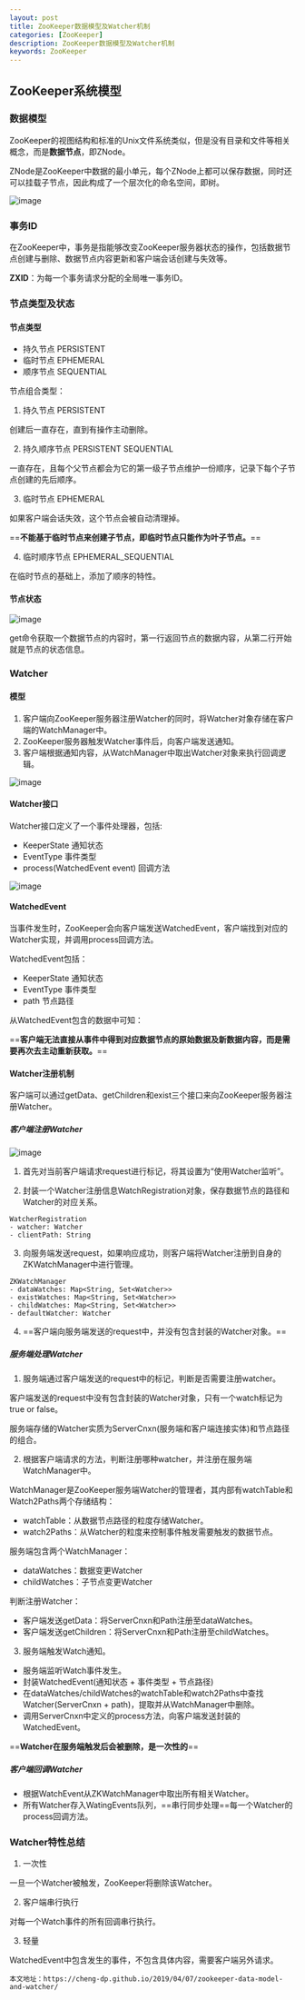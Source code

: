 ```yaml
---
layout: post
title: ZooKeeper数据模型及Watcher机制
categories: [ZooKeeper]
description: ZooKeeper数据模型及Watcher机制
keywords: ZooKeeper
---
```


## ZooKeeper系统模型

### 数据模型

ZooKeeper的视图结构和标准的Unix文件系统类似，但是没有目录和文件等相关概念，而是**数据节点**，即ZNode。

ZNode是ZooKeeper中数据的最小单元，每个ZNode上都可以保存数据，同时还可以挂载子节点，因此构成了一个层次化的命名空间，即树。

![image](https://raw.githubusercontent.com/cheng-dp/ImageHostInGithub/master/zookeeper_znode.png)

### 事务ID

在ZooKeeper中，事务是指能够改变ZooKeeper服务器状态的操作，包括数据节点创建与删除、数据节点内容更新和客户端会话创建与失效等。

**ZXID**：为每一个事务请求分配的全局唯一事务ID。

### 节点类型及状态

#### 节点类型

- 持久节点 PERSISTENT
- 临时节点 EPHEMERAL
- 顺序节点 SEQUENTIAL

节点组合类型：

1. 持久节点 PERSISTENT

创建后一直存在，直到有操作主动删除。

2. 持久顺序节点 PERSISTENT SEQUENTIAL

一直存在，且每个父节点都会为它的第一级子节点维护一份顺序，记录下每个子节点创建的先后顺序。

3. 临时节点 EPHEMERAL

如果客户端会话失效，这个节点会被自动清理掉。

==**不能基于临时节点来创建子节点，即临时节点只能作为叶子节点。**==

4. 临时顺序节点 EPHEMERAL_SEQUENTIAL

在临时节点的基础上，添加了顺序的特性。

#### 节点状态

![image](https://raw.githubusercontent.com/cheng-dp/ImageHostInGithub/master/zookeeper_node_state.png)

get命令获取一个数据节点的内容时，第一行返回节点的数据内容，从第二行开始就是节点的状态信息。

### Watcher

#### 模型

1. 客户端向ZooKeeper服务器注册Watcher的同时，将Watcher对象存储在客户端的WatchManager中。
2. ZooKeeper服务器触发Watcher事件后，向客户端发送通知。
3. 客户端根据通知内容，从WatchManager中取出Watcher对象来执行回调逻辑。

![image](https://raw.githubusercontent.com/cheng-dp/ImageHostInGithub/master/zookeeper_watcher_structure.png)

#### Watcher接口

Watcher接口定义了一个事件处理器，包括:
- KeeperState 通知状态
- EventType 事件类型
- process(WatchedEvent event) 回调方法

![image](https://raw.githubusercontent.com/cheng-dp/ImageHostInGithub/master/zookeeper_watcher_interface_field.png)

#### WatchedEvent

当事件发生时，ZooKeeper会向客户端发送WatchedEvent，客户端找到对应的Watcher实现，并调用process回调方法。

WatchedEvent包括：
- KeeperState 通知状态
- EventType 事件类型
- path 节点路径

从WatchedEvent包含的数据中可知：

==**客户端无法直接从事件中得到对应数据节点的原始数据及新数据内容，而是需要再次去主动重新获取。**==

#### Watcher注册机制

客户端可以通过getData、getChildren和exist三个接口来向ZooKeeper服务器注册Watcher。

##### 客户端注册Watcher

![image](https://raw.githubusercontent.com/cheng-dp/ImageHostInGithub/master/zookeeper_client_register_watch.png)

1. 首先对当前客户端请求request进行标记，将其设置为“使用Watcher监听”。

2. 封装一个Watcher注册信息WatchRegistration对象，保存数据节点的路径和Watcher的对应关系。

```
WatcherRegistration
- watcher: Watcher
- clientPath: String
```

3. 向服务端发送request，如果响应成功，则客户端将Watcher注册到自身的ZKWatchManager中进行管理。

```
ZKWatchManager
- dataWatches: Map<String, Set<Watcher>>
- existWatches: Map<String, Set<Watcher>>
- childWatches: Map<String, Set<Watcher>>
- defaultWatcher: Watcher
```
4. ==客户端向服务端发送的request中，并没有包含封装的Watcher对象。==

##### 服务端处理Watcher

1. 服务端通过客户端发送的request中的标记，判断是否需要注册watcher。

客户端发送的request中没有包含封装的Watcher对象，只有一个watch标记为true or false。

服务端存储的Watcher实质为ServerCnxn(服务端和客户端连接实体)和节点路径的组合。

2. 根据客户端请求的方法，判断注册哪种watcher，并注册在服务端WatchManager中。

WatchManager是ZooKeeper服务端Watcher的管理者，其内部有watchTable和Watch2Paths两个存储结构：
- watchTable：从数据节点路径的粒度存储Watcher。
- watch2Paths：从Watcher的粒度来控制事件触发需要触发的数据节点。

服务端包含两个WatchManager：
- dataWatches：数据变更Watcher
- childWatches：子节点变更Watcher

判断注册Watcher：
- 客户端发送getData：将ServerCnxn和Path注册至dataWatches。
- 客户端发送getChildren：将ServerCnxn和Path注册至childWatches。

3. 服务端触发Watch通知。

- 服务端监听Watch事件发生。
- 封装WatchedEvent(通知状态 + 事件类型 + 节点路径)
- 在dataWatches/childWatches的watchTable和watch2Paths中查找Watcher(ServerCnxn + path)，提取并从WatchManager中删除。
- 调用ServerCnxn中定义的process方法，向客户端发送封装的WatchedEvent。

==**Watcher在服务端触发后会被删除，是一次性的**==

##### 客户端回调Watcher

- 根据WatchEvent从ZKWatchManager中取出所有相关Watcher。
- 所有Watcher存入WatingEvents队列，==串行同步处理==每一个Watcher的process回调方法。

### Watcher特性总结

1. 一次性

一旦一个Watcher被触发，ZooKeeper将删除该Watcher。

2. 客户端串行执行

对每一个Watch事件的所有回调串行执行。

3. 轻量

WatchedEvent中包含发生的事件，不包含具体内容，需要客户端另外请求。
 
```
本文地址：https://cheng-dp.github.io/2019/04/07/zookeeper-data-model-and-watcher/
```
 
